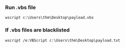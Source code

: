 ### Run .vbs file
`wscript c:\Users\thm\Desktop\payload.vbs`

### If .vbs files are blacklisted
`wscript /e:VBScript c:\Users\thm\Desktop\payload.txt`
